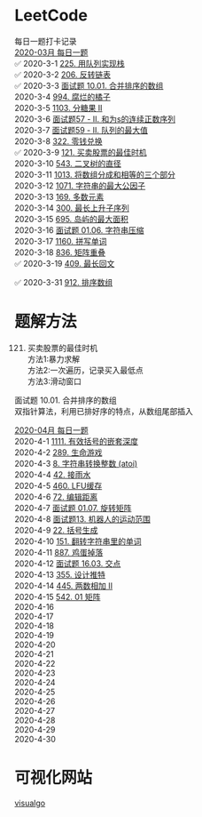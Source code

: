 # LeetCode

每日一题打卡记录  
[2020-03月 每日一题](https://leetcode-cn.com/problemset/2020-03/)    
✅ 2020-3-1 [225. 用队列实现栈](https://leetcode-cn.com/problems/implement-stack-using-queues/)  
✅ 2020-3-2 [206. 反转链表](https://leetcode-cn.com/problems/reverse-linked-list/)  
✅ 2020-3-3 [面试题 10.01. 合并排序的数组](https://leetcode-cn.com/problems/sorted-merge-lcci/)  
2020-3-4 [994. 腐烂的橘子](https://leetcode-cn.com/problems/rotting-oranges/)  
2020-3-5 [1103. 分糖果 II](https://leetcode-cn.com/problems/distribute-candies-to-people/)  
2020-3-6 [面试题57 - II. 和为s的连续正数序列](https://leetcode-cn.com/problems/he-wei-sde-lian-xu-zheng-shu-xu-lie-lcof/)  
2020-3-7 [面试题59 - II. 队列的最大值](https://leetcode-cn.com/problems/dui-lie-de-zui-da-zhi-lcof/)  
2020-3-8 [322. 零钱兑换](https://leetcode-cn.com/problems/coin-change/)  
✅ 2020-3-9 [121. 买卖股票的最佳时机](https://leetcode-cn.com/problems/best-time-to-buy-and-sell-stock/)  
2020-3-10 [543. 二叉树的直径](https://leetcode-cn.com/problems/diameter-of-binary-tree/)  
2020-3-11 [1013. 将数组分成和相等的三个部分](https://leetcode-cn.com/problems/partition-array-into-three-parts-with-equal-sum/)  
2020-3-12 [1071. 字符串的最大公因子](https://leetcode-cn.com/problems/greatest-common-divisor-of-strings/)  
2020-3-13 [169. 多数元素](https://leetcode-cn.com/problems/majority-element/)  
2020-3-14 [300. 最长上升子序列](https://leetcode-cn.com/problems/longest-increasing-subsequence/)  
2020-3-15 [695. 岛屿的最大面积](https://leetcode-cn.com/problems/max-area-of-island/)  
2020-3-16 [面试题 01.06. 字符串压缩](https://leetcode-cn.com/problems/compress-string-lcci/)  
2020-3-17 [1160. 拼写单词](https://leetcode-cn.com/problems/find-words-that-can-be-formed-by-characters/)  
2020-3-18 [836. 矩阵重叠](https://leetcode-cn.com/problems/rectangle-overlap/)  
✅ 2020-3-19 [409. 最长回文](https://leetcode-cn.com/problems/longest-palindrome/)  

✅ 2020-3-31 [912. 排序数组](https://leetcode-cn.com/problems/sort-an-array/)  

# 题解方法  
121. 买卖股票的最佳时机  
方法1:暴力求解  
方法2:一次遍历，记录买入最低点  
方法3:滑动窗口  
  
面试题 10.01. 合并排序的数组  
双指针算法，利用已排好序的特点，从数组尾部插入  

[2020-04月 每日一题](https://leetcode-cn.com/problemset/2020-04/)    
2020-4-1 [1111. 有效括号的嵌套深度](https://leetcode-cn.com/problems/maximum-nesting-depth-of-two-valid-parentheses-strings/)  
2020-4-2 [289. 生命游戏](https://leetcode-cn.com/problems/game-of-life/)  
2020-4-3 [8. 字符串转换整数 (atoi)](https://leetcode-cn.com/problems/string-to-integer-atoi/)  
2020-4-4 [42. 接雨水](https://leetcode-cn.com/problems/trapping-rain-water/)  
2020-4-5 [460. LFU缓存](https://leetcode-cn.com/problems/lfu-cache/)  
2020-4-6 [72. 编辑距离](https://leetcode-cn.com/problems/edit-distance/)  
2020-4-7 [面试题 01.07. 旋转矩阵](https://leetcode-cn.com/problems/rotate-matrix-lcci/)  
2020-4-8 [面试题13. 机器人的运动范围](https://leetcode-cn.com/problems/ji-qi-ren-de-yun-dong-fan-wei-lcof/)  
2020-4-9 [22. 括号生成](https://leetcode-cn.com/problems/generate-parentheses/)  
2020-4-10 [151. 翻转字符串里的单词](https://leetcode-cn.com/problems/reverse-words-in-a-string/)  
2020-4-11 [887. 鸡蛋掉落](https://leetcode-cn.com/problems/super-egg-drop/)  
2020-4-12 [面试题 16.03. 交点](https://leetcode-cn.com/problems/intersection-lcci/)  
2020-4-13 [355. 设计推特](https://leetcode-cn.com/problems/design-twitter/)  
2020-4-14 [445. 两数相加 II](https://leetcode-cn.com/problems/add-two-numbers-ii/)  
2020-4-15 [542. 01 矩阵](https://leetcode-cn.com/problems/01-matrix/)  
2020-4-16 []()  
2020-4-17 []()  
2020-4-18 []()  
2020-4-19 []()  
2020-4-20 []()  
2020-4-21 []()  
2020-4-22 []()  
2020-4-23 []()  
2020-4-24 []()  
2020-4-25 []()  
2020-4-26 []()  
2020-4-27 []()  
2020-4-28 []()  
2020-4-29 []()  
2020-4-30 []()  

# 可视化网站  
[visualgo](https://visualgo.net/zh)
